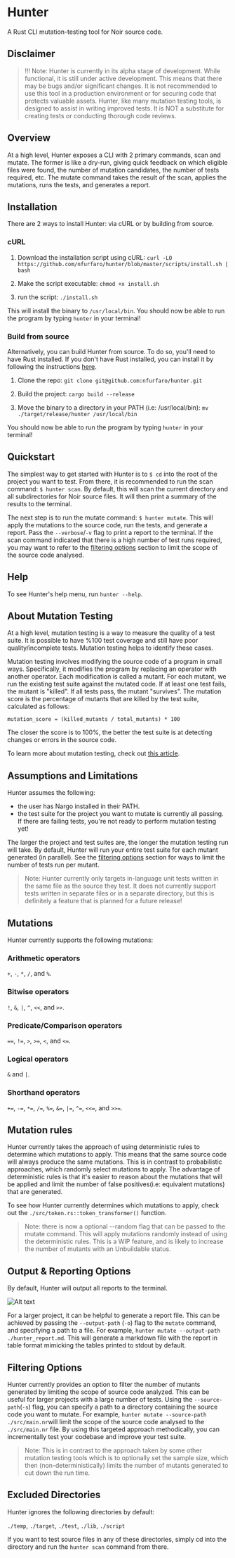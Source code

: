# Hunter

A Rust CLI mutation-testing tool for Noir source code.

## Disclaimer

> !!! Note: Hunter is currently in its alpha stage of development. While functional, it is still under active development. This means that there may be bugs and/or significant changes. It is not recommended to use this tool in a production environment or for securing code that protects valuable assets. Hunter, like many mutation testing tools, is designed to assist in writing improved tests. It is NOT a substitute for creating tests or conducting thorough code reviews.

## Overview

At a high level, Hunter exposes a CLI with 2 primary commands, scan and mutate. The former is like a dry-run, giving quick feedback on which eligible files were found, the number of mutation candidates, the number of tests required, etc. The mutate command takes the result of the scan, applies the mutations, runs the tests, and generates a report.

## Installation

There are 2 ways to install Hunter: via cURL or by building from source.
### cURL

1. Download the installation script using cURL:
`curl -LO https://github.com/nfurfaro/hunter/blob/master/scripts/install.sh | bash`

2. Make the script executable:
`chmod +x install.sh`

3. run the script:
`./install.sh`

This will install the binary to `/usr/local/bin`.
You should now be able to run the program by typing `hunter` in your terminal!

### Build from source

Alternatively, you can build Hunter from source. To do so, you'll need to have Rust installed. If you don't have Rust installed, you can install it by following the instructions [here](https://www.rust-lang.org/tools/install).

1. Clone the repo:
`git clone git@github.com:nfurfaro/hunter.git`

2. Build the project:
`cargo build --release`

3. Move the binary to a directory in your PATH (i.e: /usr/local/bin):
`mv ./target/release/hunter /usr/local/bin`

You should now be able to run the program by typing `hunter` in your terminal!

## Quickstart

The simplest way to get started with Hunter is to `$ cd` into the root of the project you want to test. From there, it is recommended to run the scan command:
`$ hunter scan`. By default, this will scan the current directory and all subdirectories for Noir source files. It will then print a summary of the results to the terminal.

The next step is to run the mutate command:
`$ hunter mutate`. This will apply the mutations to the source code, run the tests, and generate a report. Pass the `--verbose`/`-v` flag to print a report to the terminal. If the scan command indicated that there is a high number of test runs required, you may want to refer to the [filtering options](#filtering-options) section to limit the scope of the source code analysed.

## Help

To see Hunter's help menu, run `hunter --help`.

## About Mutation Testing

At a high level, mutation testing is a way to measure the quality of a test suite.
It is possible to have %100 test coverage and still have poor quality/incomplete tests. Mutation testing helps to identify these cases.


Mutation testing involves modifying the source code of a program in small ways. Specifically, it modifies the program by replacing an operator with another operator. Each modification is called a mutant. For each mutant, we run the existing test suite against the mutated code. If at least one test fails, the mutant is "killed". If all tests pass, the mutant "survives". The mutation score is the percentage of mutants that are killed by the test suite, calculated as follows:

```mutation_score = (killed_mutants / total_mutants) * 100```

The closer the score is to 100%, the better the test suite is at detecting changes or errors in the source code.

To learn more about mutation testing, check out [this article](https://www.joranhonig.nl/introduction-into-mutation/).

## Assumptions and Limitations

Hunter assumes the following:

- the user has Nargo installed in their PATH.
- the test suite for the project you want to mutate is currently all passing. If there are failing tests, you're not ready to perform mutation testing yet!

The larger the project and test suites are, the longer the mutation testing run will take. By default, Hunter will run your entire test suite for each mutant generated (in parallel). See the [filtering options](#filtering-options) section for ways to limit the number of tests run per mutant.

> Note: Hunter currently only targets in-language unit tests written in the same file as the source they test. It does not currently support tests written in separate files or in a separate directory, but this is definitely a feature that is planned for a future release!

## Mutations

Hunter currently supports the following mutations:

### Arithmetic operators

`+`, `-`, `*`, `/`, and `%`.

### Bitwise operators

`!`, `&`, `|`, `^`, `<<`, and `>>`.

### Predicate/Comparison operators

`==`, `!=`, `>`, `>=`, `<`, and `<=`.

### Logical operators

`&` and `|`.

### Shorthand operators

`+=`, `-=`, `*=`, `/=`, `%=`, `&=`, `|=`, `^=`, `<<=`, and `>>=`.

## Mutation rules

Hunter currently takes the approach of using deterministic rules to determine which mutations to apply. This means that the same source code will always produce the same mutations. This is in contrast to probabilistic approaches, which randomly select mutations to apply. The advantage of deterministic rules is that it's easier to reason about the mutations that will be applied and limit the number of false positives(i.e: equivalent mutations) that are generated.

To see how Hunter currently determines which mutations to apply, check out the `./src/token.rs::token_transformer()` function.

> Note: there is now a optional --random flag that can be passed to the mutate command. This will apply mutations randomly instead of using the deterministic rules. This is a WIP feature, and is likely to increase the number of mutants with an Unbuildable status.

## Output & Reporting Options

By default, Hunter will output all reports to the terminal.

![Alt text](image-1.png)

For a larger project, it can be helpful to generate a report file. This can be achieved by passing the `--output-path` (`-o`) flag to the `mutate` command, and specifying a path to a file. For example, `hunter mutate --output-path ./hunter_report.md`. This will generate a markdown file with the report in table format mimicking the tables printed to stdout by default.

## Filtering Options

Hunter currently provides an option to filter the number of mutants generated by limiting the scope of source code analyzed. This can be useful for larger projects with a large number of tests. Using the `--source-path`(`-s`) flag, you can specify a path to a directory containing the source code you want to mutate. For example, `hunter mutate --source-path ./src/main.nr`will limit the scope of the source code analysed to the `./src/main.nr` file.
By using this targeted approach methodically, you can incrementally test your codebase and improve your test suite.
> Note: This is in contrast to the approach taken by some other mutation testing tools which is to optionally set the sample size, which then (non-deterministically) limits the number of mutants generated to cut down the run time.

## Excluded Directories

Hunter ignores the following directories by default:

`./temp`, `./target`, `./test`, `./lib`, `./script`

If you want to test source files in any of these directories, simply cd into the directory and run the `hunter scan` command from there.
